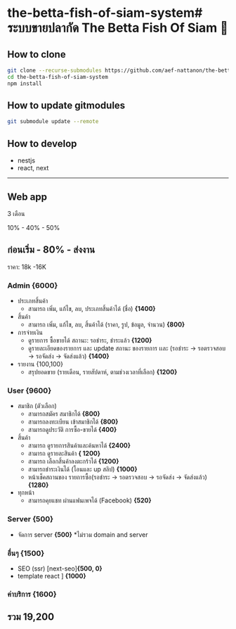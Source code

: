 # the-betta-fish-of-siam-system# ระบบขายปลากัด The Betta Fish Of Siam 🐠

## How to clone

```bash
git clone --recurse-submodules https://github.com/aef-nattanon/the-betta-fish-of-siam-system.git
cd the-betta-fish-of-siam-system
npm install
```

## How to update gitmodules

```bash
git submodule update --remote
```

## How to develop

- nestjs
- react, next

----

## Web app

3 เดือน

10% - 40% - 50%

ก่อนเริ่ม - 80% - ส่งงาน
-----

ราคา: 18k -16K

### Admin {6000}

- ประเภทสิ้นค้า
  - สามารถ เพิ่ม, แก้ไข, ลบ, ประเภทสิ้นค้าได้ (ชื่อ) **{1400}**
- สิ้นค้า
  - สามารถ เพิ่ม, แก้ไข, ลบ, สิ้นค้าได้ (ราคา, รูป, ข้อมูล, จำนวน) **{800}**
- การจ่ายเงิน
  - ดูรายการ ซื้อขายได้ สถานะ: รอชำระ, ชำระแล้ว **{1200}**
  - ดูรายละเอียดของรายการ และ update สถานะ ของรายการ เเละ (รอชำระ -> รอตรวจสอบ -> รอจัดส่ง -> จัดส่งแล้ว) **{1400}**
- รายงาน {100,100}
  - สรุปยอดขาย (รายเดือน, รายสัปดาห์, ตามช่วงเวลาที่เลือก) **{1200}**

### User {9600}

- สมาชิก (ตัวเลือก)
  - สามารถสมัคร สมาชิกได้ **{800}**
  - สามารถลงทะเบียน เข้าสมาชิกได้ **{800}**
  - สามารถดูประวัติ การซื้อ-ขายได้ **{400}**
- สิ้นค้า
  - สามารถ ดูรายการสินค้าและค้นหาได้ **{2400}**
  - สามารถ ดูรายละสินค้า **{ 1200}**
  - สามารถ เลือกสิ้นค้าลงตะกร้าได้ **{1200}**
  - สามารถชำระเงินได้ (โอนและ up สลิป) **{1000}**
  - หน้าเช็คสถานของ รายการซื้อ(รอชำระ -> รอตรวจสอบ -> รอจัดส่ง -> จัดส่งแล้ว) **{1280}**
- ทุกหน้า
  - สามารถคุยแชท ผ่านแฟนเพจได้ (Facebook) **{520}**

### Server {500}

- จัดการ server **{500}**  *ไม่รวม domain and server

### อื่นๆ {1500}

- SEO (ssr) [next-seo]**{500, 0}**
- template react ] **{1000}**

### ค่าบริการ {1600}

## รวม 19,200
